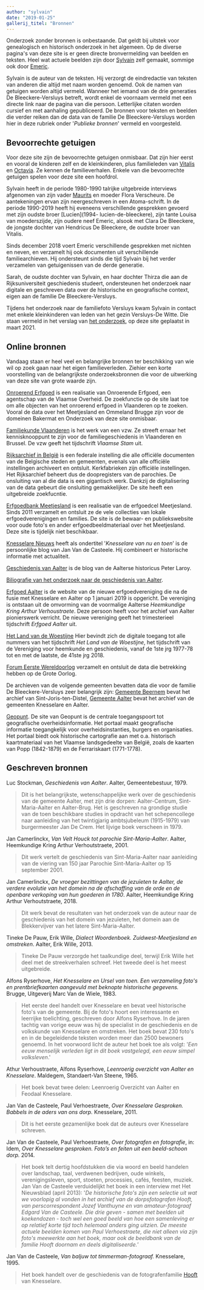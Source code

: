 ```yaml
---
author: "sylvain"
date: "2019-01-25"
gallerij_titel: "Bronnen"
---
```

Onderzoek zonder bronnen is onbestaande. Dat geldt bij uitstek voor genealogisch en historisch onderzoek in het algemeen. Op de diverse pagina's van deze site is er geen directe bronvermelding van beelden en teksten. Heel wat actuele beelden zijn door [Sylvain](1950-sylvain-de-bleeckere) zelf gemaakt, sommige ook door [Emeric](1946-emeric-de-bleeckere).

Sylvain is de auteur van de teksten. Hij verzorgt de eindredactie van teksten van anderen die altijd met naam worden genoemd. Ook de namen van getuigen worden altijd vermeld. Wanneer het iemand van de drie generaties De Bleeckere-Versluys betreft, wordt enkel de voornaam vermeld met een directe link naar de pagina van die persoon. Letterlijke citaten worden cursief en met aanhaling gepubliceerd. De bronnen voor teksten en beelden die verder reiken dan de data van de familie De Bleeckere-Versluys worden hier in deze rubriek onder '_Publieke bronnen_' vermeld en voorgesteld. 

## Bevoorrechte getuigen

Voor deze site zijn de bevoorrechte getuigen onmisbaar. Dat zijn hier eerst en vooral de kinderen zelf en de kleinkinderen, plus familieleden van [Vitalis](1879-vitalis-de-bleeckere) en [Octavia](1878-octavia-versluys). Ze kennen de familieverhalen. Enkele van die bevoorrechte getuigen spelen voor deze site een hoofdrol.

 Sylvain heeft in de periode 1980-1990 talrijke uitgebreide interviews afgenomen van zijn vader [Maurits](1916-maurits-de-bleeckere) en moeder Flora Verscheure. De aantekeningen ervan zijn neergeschreven in een Atoma-schrift. In de periode 1990-2019 heeft hij eveneens verschillende gesprekken gevoerd met zijn oudste broer [Lucien](1994- lucien-de-bleeckere), zijn tante Louisa van moederszijde, zijn oudere neef Emeric, alsook met Clara De Bleeckere, de jongste dochter van Hendricus De Bleeckere, de oudste broer van Vitalis. 

 Sinds december 2018 voert Emeric verschillende gesprekken met nichten en neven, en verzamelt hij ook documenten uit verschillende familiearchieven. Hij ondersteunt sinds die tijd Sylvain bij het verder verzamelen van getuigenissen van de derde generatie. 

 Sarah, de oudste dochter van Sylvain, en haar dochter Thirza die aan de Rijksuniversiteit geschiedenis studeert, ondersteunen het onderzoek naar digitale en geschreven data over de historische en geografische context, eigen aan de familie De Bleeckere-Versluys. 

 Tijdens het onderzoek naar de familiefoto Versluys kwam Sylvain in contact met enkele kleinkinderen van leden van het gezin Versluys-De Witte. Die staan vermeld in het verslag van [het onderzoek](https://www.debleeckere.be/onderzoek-familiefoto%20versluys), op deze site geplaatst in maart 2021. 

## Online bronnen

Vandaag staan er heel veel en belangrijke bronnen ter beschikking van wie wil op zoek gaan naar het eigen familieverleden. Ziehier een korte voorstelling van de belangrijkste onderzoeksbronnen die voor de uitwerking van deze site van grote waarde zijn.

  [Onroerend Erfgoed](https://www.onroerenderfgoed.be/) is een realisatie van Onroerende Erfgoed, een agentschap van de Vlaamse Overheid. De zoekfunctie op de site laat toe om alle objecten van het onroerend erfgoed in Vlaanderen op te zoeken. Vooral de data over het Meetjesland en Ommeland Brugge zijn  voor de domeinen Bakermat en Onderzoek van deze site onmisbaar. 

  [Familiekunde Vlaanderen](https://familiekunde-vlaanderen.be) is het werk van een vzw. Ze streeft ernaar het kennisknooppunt te zijn voor de familiegeschiedenis in Vlaanderen en Brussel. De vzw geeft het tijdschrift _Vlaamse Stam_ uit.

  [Rijksarchief in België](http://www.arch.be/index.php?l=nl) is een federale instelling die alle officiële documenten van de Belgische steden en gemeenten, evenals van alle officiële instellingen archiveert en ontsluit. Kerkfabrieken zijn officiële instellingen. Het Rijksarchief beheert dus de doopregisters van de parochies. De onsluiting van al die data is een gigantisch werk. Dankzij de digitalisering van de data gebeurt die onsluiting gemakkelijker. De site heeft een uitgebreide zoekfucntie. 

  [Erfgoedbank Meetjesland](www.ergoedbankmeetsjesland.be) is een realisatie van de erfgoedcel Meetjesland. Sinds 2011 verzamelt en ontsluit ze de vele collecties van lokale erfgoedverenigingen en families. De site is de bewaar- en publiekswebsite voor oude foto's en ander erfgoedbeeldmateriaal over het Meetjesland. Deze site is tijdelijk niet beschikbaar.

  [Knesselare Nieuws](https://knesselaarsnieuws.net) heeft als ondertitel '_Knesselare van nu en toen_' is de persoonlijke blog van Jan Van de Casteele. Hij  combineert er historische informatie met actualiteit.

  [Geschiedenis van Aalter](https://geschiedenisvanaalter.blogspot.com/?view=snapshot) is de blog van de Aalterse historicus Peter Laroy.

  [Biliografie van het onderzoek naar de geschiedenis van Aalter](https://www.aalter.be/bibliografie). 

  [Erfgoed Aalter](https://erfgoedaalter.be/) is de website van de nieuwe erfgoedvereniging die na de fusie met Knesselare en Aalter op 1 januari 2019 is opgericht. De vereniging is ontstaan uit de omvorming van de voormalige Aalterse _Heemkundige Kring Arthur Verhoustraete_. Deze persoon heeft voor het archief van Aalter pionierswerk verricht. De nieuwe vereniging geeft het trimesterieel tijdschrift _Erfgoed Aalter_ uit.

  [Het Land van de Woestijne](https://erfgoedaalter.be/land-van-de-woestyne/) Hier bevindt zich de digitale toegang tot alle nummers van het tijdschrift _Het Land van de Woestijne_, het tijdschrift van de Vereniging voor heemkunde en geschiedenis, vanaf de 1ste jrg 1977-78 tot en met de laatste, de 41ste jrg 2018.


  [Forum Eerste Wereldoorlog](http://www.forumeerstewereldoorlog.nl) verzamelt en ontsluit de data die betrekking hebben op de Grote Oorlog.

  De archieven van de volgende gemeenten bevatten data die voor de familie De Bleeckere-Versluys zeer belangrijk zijn: [Gemeente Beernem](https://www.beernem.be/product/1287/archief-van-de-gemeente) bevat het archief van Sint-Joris-ten-Distel, [Gemeente Aalter](https://www.aalter.be/archief) bevat het archief van de gemeenten Knesselare en Aalter.

   [Geopunt](www.geopunt.be). 
   De site van Geopunt is de centrale toegangspoort tot geografische overheidsinformatie. Het portaal maakt geografische informatie toegangkelijk voor overheidsinstanties, burgers en organisaties. Het portaal biedt ook historische cartografie aan met o.a. historisch kaartmateriaal van het Vlaamse landsgedeelte van België, zoals de kaarten van Popp (1842-1879) en de Ferrariskaart (1771-1778). 

  ## Geschreven bronnen

  Luc Stockman, _Geschiedenis van Aalter_. Aalter, Gemeentebestuur, 1979.

>Dit is het belangrijkste, wetenschappelijke werk over de geschiedenis van de gemeente Aalter, met zijn drie dorpen: Aalter-Centrum, Sint-Maria-Aalter en Aalter-Brug. Het is geschreven na grondige studie van de toen beschikbare studies in opdracht van het schepencollege naar aanleiding van het twintigjarig ambtsjubeleum (1915-1979) van burgermeester Jan De Crem. Het lijvige boek verscheen in 1979.

 Jan Camerlinckx, _Van Velt Houck tot parochie Sint-Maria-Aalter_. Aalter, Heemkundige Kring Arthur Verhoutstraete, 2001.

>Dit werk vertelt de geschiedenis van Sint-Maria-Aalter naar aanleiding van de viering van 150 jaar Parochie Sint-Maria-Aalter op 15 september 2001.

Jan Camerlinckx, _De vroeger bezittingen van de jezuïeten te Aalter, de verdere evolutie van het domein na de afschaffing van de orde en de openbare verkoping van hun goederen in 1780_. Aalter, Heemkundige Kring Arthur Verhoutstraete, 2018. 

>Dit werk bevat de resultaten van het onderzoek van de auteur naar de geschiedenis van het domein van jezuïeten, het domein aan de Blekkervijver van het latere Sint-Maria-Aalter.

Tineke De Pauw, Erik Wille, _Dialect Woordenboek. Zuidwest-Meetjesland en omstreken_. Aalter, Erik Wille, 2013.

>Tineke De Pauw verzorgde het taalkundige deel, terwijl Erik Wille het deel met de streekverhalen schreef. Het tweede deel is het meest uitgebreide.

Alfons Ryserhove, _Het Knesselare en Ursel van toen. Een verzameling foto's en prentbriefkaarten aangevuld met beknopte historische gegevens._ Brugge, Uitgeverij Marc Van de Wiele, 1983.

>Het eerste deel handelt over Knesselare en bevat veel historische foto's van de gemeente. Bij de foto's hoort een interessante en leerrijke toelichting, geschreven door Alfons Ryserhove. In de jaren tachtig van vorige eeuw was hij de specialist in de geschiedenis en de volkskunde van Knesselare en omstreken. Het boek bevat 230 foto's en in de begeleidende teksten worden meer dan 2500 bewoners genoemd. In het voorwoord licht de auteur het boek toe als volgt: '_Een eeuw menselijk verleden ligt in dit boek vastgelegd, een eeuw simpel volksleven_.'

Athur Verhoustraete, Alfons Ryserhove, _Leenroerig overzicht van Aalter en Knesselare_. Maldegem, Standaert-Van Steene, 1965.

>Het boek bevat twee delen: Leenroerig Overzicht van Aalter en Feodaal Knesselare. 

Jan Van de Casteele, Paul Verhoestraete, _Over Knesselare Gesproken. Babbels in de aders van ons dorp._ Knesselare, 2011. 

>Dit is het eerste gezamenlijke boek dat de auteurs over Knesselare schreven. 

Jan Van de Casteele, Paul Verhoestraete, _Over fotografen en fotografie_, in: Idem, _Over Knesselare gesproken. Foto’s en feiten uit een beeld-schoon dorp._ 2014.

>Het boek telt dertig hoofdstukken die via woord en beeld handelen over landschap, taal, verdwenen bedrijven, oude winkels, verenigingsleven, sport, stoeten, processies, cafés, feesten, muziek. Jan Van de Casteele verduidelijkt het boek in een interview met Het Nieuwsblad (april 2013): '_De historische foto's zijn een selectie uit wat we voorlopig al vonden in het archief van de dorpsfotografen Hooft, van perscorrespondent Jozef Vanthuyne en van amateur-fotograaf Edgard Van de Casteele. Die drie geven - samen met beelden uit koekendozen - toch wel een goed beeld van hoe een samenleving er op relatief korte tijd toch helemaal anders ging uitzien. De meeste actuele beelden komen van Paul Verhoestraete, die niet alleen via zijn foto's meewerkte aan het boek, maar ook de beeldbank van de familie Hooft doornam en deels digitaliseerde._’

Jan Van de Casteele, _Van baljuw tot timmerman-fotograaf._ Knesselare, 1995. 

>Het boek handelt over de geschiedenis van de fotografenfamilie [Hooft](bakermat-'Knesseloare') van Knesselare.
